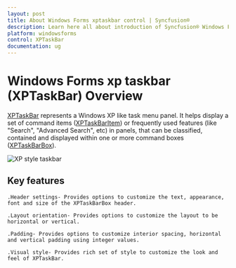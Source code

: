 ```yaml
---
layout: post
title: About Windows Forms xptaskbar control | Syncfusion®
description: Learn here all about introduction of Syncfusion® Windows Forms xptaskbar (XPTaskBar) control, its elements and more details.
platform: windowsforms
control: XPTaskBar
documentation: ug
---
```

# Windows Forms xp taskbar (XPTaskBar) Overview

[XPTaskBar](https://help.syncfusion.com/cr/windowsforms/Syncfusion.Windows.Forms.Tools.XPTaskBar.html) represents a Windows XP like task menu panel. It helps display a set of command items ([XPTaskBarItem](https://help.syncfusion.com/cr/windowsforms/Syncfusion.Windows.Forms.Tools.XPTaskBarItem.html)) or frequently used features (like "Search", "Advanced Search", etc) in panels, that can be classified, contained and displayed within one or more command boxes ([XPTaskBarBox](https://help.syncfusion.com/cr/windowsforms/Syncfusion.Windows.Forms.Tools.XPTaskBarBox.html)). 

 ![XP style taskbar](Overview_images/XPTaskBar_Img6.png)


## Key features

    .Header settings- Provides options to customize the text, appearance, font and size of the XPTaskBarBox header.

    .Layout orientation- Provides options to customize the layout to be horizontal or vertical.

    .Padding- Provides options to customize interior spacing, horizontal and vertical padding using integer values.

    .Visual style- Provides rich set of style to customize the look and feel of XPTaskBar.
